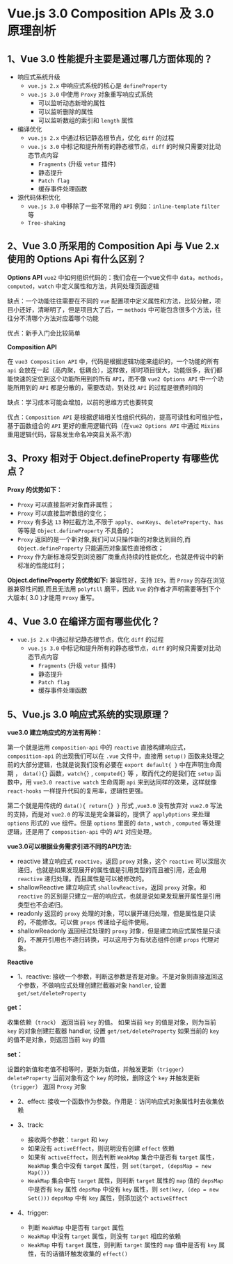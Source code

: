 # Vue.js 3.0 Composition APIs 及 3.0 原理剖析

## 1、Vue 3.0 性能提升主要是通过哪几方面体现的？

- 响应式系统升级
  - `vue.js 2.x` 中响应式系统的核心是 `defineProperty`
  - `vue.js 3.0` 中使用 `Proxy` 对象重写响应式系统
    - 可以监听动态新增的属性
    - 可以监听删除的属性
    - 可以监听数组的索引和 `length` 属性
- 编译优化
  - `vue.js 2.x` 中通过标记静态根节点，优化 `diff` 的过程
  - `vue.js 3.0` 中标记和提升所有的静态根节点，`diff` 的时候只需要对比动态节点内容
    - `Fragments` (升级 `vetur` 插件)
    - 静态提升
    - `Patch flag`
    - 缓存事件处理函数
- 源代码体积优化
  - `vue.js 3.0` 中移除了一些不常用的 `API`
    例如：`inline-template` `filter` 等
  - `Tree-shaking`

## 2、Vue 3.0 所采用的 Composition Api 与 Vue 2.x 使用的 Options Api 有什么区别？

**Options API**
`vue2` 中如何组织代码的：我们会在一个vue文件中 `data`，`methods`，`computed`，`watch` 中定义属性和方法，共同处理页面逻辑

缺点：一个功能往往需要在不同的 `vue` 配置项中定义属性和方法，比较分散，项目小还好，清晰明了，但是项目大了后，一 `methods` 中可能包含很多个方法，往往分不清哪个方法对应着哪个功能

优点：新手入门会比较简单

**Composition API**

在 `vue3 Composition API` 中，代码是根据逻辑功能来组织的，一个功能的所有 `api` 会放在一起（高内聚，低耦合），这样做，即时项目很大，功能很多，我们都能快速的定位到这个功能所用到的所有 `API`，而不像 `vue2 Options API` 中一个功能所用到的 `API` 都是分散的，需要改动，到处找 `API` 的过程是很费时间的

缺点：学习成本可能会增加，以前的思维方式也要转变

优点：`Composition API` 是根据逻辑相关性组织代码的，提高可读性和可维护性，基于函数组合的 `API` 更好的重用逻辑代码（在`vue2 Options API` 中通过 `Mixins` 重用逻辑代码，容易发生命名冲突且关系不清）


## 3、Proxy 相对于 Object.defineProperty 有哪些优点？

**Proxy 的优势如下：**
- `Proxy` 可以直接监听对象而非属性；
- `Proxy` 可以直接监听数组的变化；
- `Proxy` 有多达 `13` 种拦截方法,不限于 `apply`、`ownKeys`、`deleteProperty`、`has` 等等是 `Object.defineProperty` 不具备的；
- `Proxy` 返回的是一个新对象,我们可以只操作新的对象达到目的,而 `Object.defineProperty` 只能遍历对象属性直接修改；
- `Proxy` 作为新标准将受到浏览器厂商重点持续的性能优化，也就是传说中的新标准的性能红利；

**Object.defineProperty 的优势如下:**
兼容性好，支持 `IE9`，而 `Proxy` 的存在浏览器兼容性问题,而且无法用 `polyfill` 磨平，因此 `Vue` 的作者才声明需要等到下个大版本( 3.0 )才能用 `Proxy` 重写。


## 4、Vue 3.0 在编译方面有哪些优化？

- `vue.js 2.x` 中通过标记静态根节点，优化 `diff` 的过程
  - `vue.js 3.0` 中标记和提升所有的静态根节点，`diff` 的时候只需要对比动态节点内容
    - `Fragments` (升级 `vetur` 插件)
    - 静态提升
    - `Patch flag`
    - 缓存事件处理函数

## 5、Vue.js 3.0 响应式系统的实现原理？

**vue3.0 建立响应式的方法有两种：**

第一个就是运用 `composition-api` 中的 `reactive` 直接构建响应式，`composition-api` 的出现我们可以在 `.vue` 文件中，直接用 `setup()` 函数来处理之前的大部分逻辑，也就是说我们没有必要在 `export default{ }` 中在声明生命周期 ， `data(){}` 函数，`watch{}` , `computed{}` 等 ，取而代之的是我们在 `setup` 函数中，用 `vue3.0 reactive watch` 生命周期 `api` 来到达同样的效果，这样就像 `react-hooks` 一样提升代码的复用率，逻辑性更强。

第二个就是用传统的 `data(){ return{} }` 形式 ,`vue3.0` 没有放弃对 `vue2.0` 写法的支持，而是对 `vue2.0` 的写法是完全兼容的，提供了 `applyOptions` 来处理 `options` 形式的 `vue` 组件。但是 `options` 里面的 `data` , `watch` , `computed` 等处理逻辑，还是用了 `composition-api` 中的 `API` 对应处理。

**vue3.0可以根据业务需求引进不同的API方法:**

- reactive
  建立响应式 `reactive`，返回 `proxy` 对象，这个 `reactive` 可以深层次递归，也就是如果发现展开的属性值是引用类型的而且被引用，还会用 `reactive` 递归处理。而且属性是可以被修改的。
- shallowReactive
  建立响应式 `shallowReactive`，返回 `proxy` 对象。和 `reactive` 的区别是只建立一层的响应式，也就是说如果发现展开属性是引用类型也不会递归。
- readonly 
  返回的 `proxy` 处理的对象，可以展开递归处理，但是属性是只读的，不能修改。可以做 `props` 传递给子组件使用。
- shallowReadonly
  返回经过处理的 `proxy` 对象，但是建立响应式属性是只读的，不展开引用也不递归转换，可以这用于为有状态组件创建 `props` 代理对象。

**Reactive**

- 1、reactive:
接收一个参数，判断这参数是否是对象。不是对象则直接返回这个参数，不做响应式处理创建拦截器对象 `handler`, 设置 `get/set/deleteProperty`

**get：**

收集依赖（`track`）
返回当前 `key` 的值。
如果当前 `key` 的值是对象，则为当前 `key` 的对象创建拦截器 handler, 设置 `get/set/deleteProperty`
如果当前的 `key` 的值不是对象，则返回当前 `key` 的值

**set：**

设置的新值和老值不相等时，更新为新值，并触发更新（`trigger`） `deleteProperty`
当前对象有这个 `key` 的时候，删除这个 `key` 并触发更新（`trigger`） 返回 `Proxy` 对象

- 2、effect: 接收一个函数作为参数。作用是：访问响应式对象属性时去收集依赖

- 3、track:
  - 接收两个参数：`target` 和 `key`
  - 如果没有 `activeEffect`，则说明没有创建 `effect` 依赖
  - 如果有 `activeEffect`，则去判断 `WeakMap` 集合中是否有 `target` 属性， `WeakMap` 集合中没有 `target` 属性，则 `set(target, (depsMap = new Map()))`
  - `WeakMap` 集合中有 `target` 属性，则判断 `target` 属性的 `map` 值的 `depsMap` 中是否有 `key` 属性 `depsMap` 中没有 `key` 属性，则 `set(key, (dep = new Set()))` `depsMap` 中有 `key` 属性，则添加这个 `activeEffect`

- 4、trigger:
  - 判断 `WeakMap` 中是否有 `target` 属性
  - `WeakMap` 中没有 `target` 属性，则没有 `target` 相应的依赖
  - `WeakMap` 中有 `target` 属性，则判断 `target` 属性的 `map` 值中是否有 `key` 属性，有的话循环触发收集的 `effect()`
